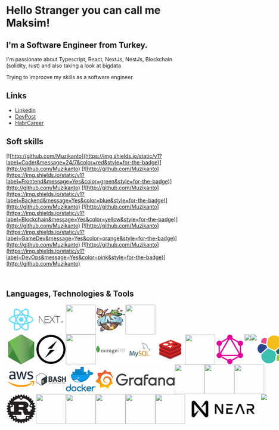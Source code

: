 # Hello Stranger you can call me Maksim!

## I'm a Software Engineer from Turkey.

I'm passionate about Typescript, React, NextJs, NestJs, Blockchain (solidity, rust) and also taking a look at bigdata

Trying to improove my skills as a software engineer.

## Links

- [Linkedin](https://www.linkedin.com/in/maksim-schiriy/)
- [DevPost](https://devpost.com/Muzikanto)
- [HabrCareer](https://career.habr.com/muzikanto)

## Soft skills

[![http://github.com/Muzikanto](https://img.shields.io/static/v1?label=Coder&message=24/7&color=red&style=for-the-badge)](http://github.com/Muzikanto)
[![http://github.com/Muzikanto](https://img.shields.io/static/v1?label=Frontend&message=Yes&color=green&style=for-the-badge)](http://github.com/Muzikanto)
[![http://github.com/Muzikanto](https://img.shields.io/static/v1?label=Backend&message=Yes&color=blue&style=for-the-badge)](http://github.com/Muzikanto)
[![http://github.com/Muzikanto](https://img.shields.io/static/v1?label=Blockchain&message=Yes&color=yellow&style=for-the-badge)](http://github.com/Muzikanto)
[![http://github.com/Muzikanto](https://img.shields.io/static/v1?label=GameDev&message=Yes&color=orange&style=for-the-badge)](http://github.com/Muzikanto)
[![http://github.com/Muzikanto](https://img.shields.io/static/v1?label=DevOps&message=Yes&color=pink&style=for-the-badge)](http://github.com/Muzikanto)

<br/>

## Languages, Technologies & Tools

<div style="display: flex; flex: 1; align-items: center; flex-direction: row; width: 100%;>

  <img height="80" src="https://raw.githubusercontent.com/github/explore/80688e429a7d4ef2fca1e82350fe8e3517d3494d/topics/typescript/typescript.png">
  <img height="80" src="https://raw.githubusercontent.com/github/explore/80688e429a7d4ef2fca1e82350fe8e3517d3494d/topics/react/react.png">
  <img height="80" src="https://raw.githubusercontent.com/github/explore/28b02bbc9ad9f7a503c43775aebeb515dc2da5fc/topics/nextjs/nextjs.png">
  <img height="80" width="80" src="https://github.com/mui/material-ui/raw/master/docs/public/static/logo.svg">
  <img height="80" width="80" src="https://raw.githubusercontent.com/github/explore/b7c8510756ee50efb38d1f01896e72b7a9737296/topics/phaser/phaser.png">
  <img height="80" width="80" src="https://github.com/ant-design.png?size=40">                                                                                                                        
</div>
<div style="display: flex; flex: 1; align-items: center; flex-direction: row; width: 100%;>
  <img width="80" src="https://github.com/nestjs.png?size=80">
  <img height="80" src="https://raw.githubusercontent.com/github/explore/80688e429a7d4ef2fca1e82350fe8e3517d3494d/topics/nodejs/nodejs.png">
  <img height="80" width="80" src="https://raw.githubusercontent.com/github/explore/3b2a1369c4274c39f100275756e61c981a41b5e4/topics/socket-io/socket-io.png">
  <img height="80" width="80" src="https://github.com/rabbitmq.png?size=80">
  <img height="80" width="80" src="https://raw.githubusercontent.com/github/explore/80688e429a7d4ef2fca1e82350fe8e3517d3494d/topics/mongodb/mongodb.png">
  <img height="80" width="80" src="https://raw.githubusercontent.com/github/explore/80688e429a7d4ef2fca1e82350fe8e3517d3494d/topics/mysql/mysql.png">
  <img height="80" width="80" src="https://raw.githubusercontent.com/github/explore/80688e429a7d4ef2fca1e82350fe8e3517d3494d/topics/redis/redis.png">
  <img height="80" width="80" src="https://github.com/ClickHouse.png?size=40">
  <img height="80" src="https://raw.githubusercontent.com/github/explore/80688e429a7d4ef2fca1e82350fe8e3517d3494d/topics/graphql/graphql.png">
  <img height="80" src="https://seeklogo.com/images/A/apollo-logo-DC7DD3C444-seeklogo.com.png" />
  <img height="80" src="https://github.com/typeorm.png?size=40" />
  <img height="80" width="80" src="https://raw.githubusercontent.com/github/explore/d73b58ded658144cd29547485b8537306012eb86/topics/elasticsearch/elasticsearch.png">
</div>
<div style="display: flex; flex: 1; align-items: center; flex-direction: row; width: 100%;>
  <img height="80" width="80" src="https://raw.githubusercontent.com/github/explore/80688e429a7d4ef2fca1e82350fe8e3517d3494d/topics/webpack/webpack.png">
  <img height="80" width="80" src="https://raw.githubusercontent.com/github/explore/80688e429a7d4ef2fca1e82350fe8e3517d3494d/topics/aws/aws.png">
  <img height="80" width="80" src="https://raw.githubusercontent.com/github/explore/80688e429a7d4ef2fca1e82350fe8e3517d3494d/topics/bash/bash.png">
  <img height="80" width="80" src="https://raw.githubusercontent.com/github/explore/80688e429a7d4ef2fca1e82350fe8e3517d3494d/topics/docker/docker.png">
  <img height="50" src="https://github.com/grafana/grafana/blob/main/docs/logo-horizontal.png">
  <img height="80" width="80" src="https://github.com/prometheus.png?size=80">
  <img height="80" width="80" src="https://github.com/portainer.png?size=80">  
  <img height="80" width="80" src="https://github.com/vercel.png?size=40">                                                                               
</div>
<div style="display: flex; flex: 1; align-items: center; flex-direction: row; width: 100%;>
  <img height="80" src="https://raw.githubusercontent.com/github/explore/ba9de12f88fd08825c51928e91f1678cb5c94b26/topics/solidity/solidity.png">
  <img height="80" src="https://raw.githubusercontent.com/github/explore/80688e429a7d4ef2fca1e82350fe8e3517d3494d/topics/rust/rust.png">
  <img height="80" width="80" src="https://github.com/ethereum.png?size=80">
  <img height="80" width="80" src="https://github.com/solana-labs.png?size=80">
  <img height="80" width="80" src="https://github.com/metaplex-foundation.png?size=80">
  <img height="80" width="80" src="https://github.com/binance-exchange.png?size=80">
  <img height="80" width="80" src="https://github.com/maticnetwork/matic-docs/raw/master/static/img/polygon-logo.png">
  <img height="80" src="https://github.com/near/nearcore/raw/master/docs/images/logo.svg">  
  <img height="80" src="https://avatars.githubusercontent.com/u/38020273?s=200&v=4">  
  
</div>
